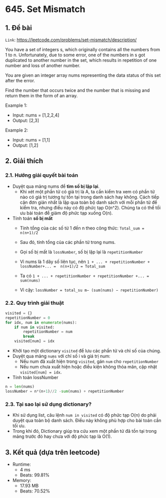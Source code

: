 # 645. Set Mismatch
## 1. Đề bài
`Link`: https://leetcode.com/problems/set-mismatch/description/

You have a set of integers s, which originally contains all the numbers from 1 to n. Unfortunately, due to some error, one of the numbers in s got duplicated to another number in the set, which results in repetition of one number and loss of another number.

You are given an integer array nums representing the data status of this set after the error.

Find the number that occurs twice and the number that is missing and return them in the form of an array.

Example 1:
- Input: nums = [1,2,2,4]
- Output: [2,3]

Example 2:
- Input: nums = [1,1]
- Output: [1,2]
## 2. Giải thích    
### 2.1. Hướng giải quyết bài toán
- Duyệt qua mảng nums để **tìm số bị lặp lại**.
    + Khi xét một phần tử có giá trị là A, ta cần kiểm tra xem có phần tử nào có giá trị tương tự tồn tại trong danh sách hay không. Cách tiếp cận đơn giản nhất là lặp qua toàn bộ danh sách với mỗi phần tử để kiểm tra, nhưng điều này có độ phức tạp O(n^2). Chúng ta có thể tối ưu bài toán để giảm độ phức tạp xuống O(n).
- Tính toán **số bị mất**
    + Tính tổng của các số từ 1 đến n theo công thức: `Total_sum = n(n+1)/2`
    + Sau đó, tính tổng của các phần tử trong nums.

    + Gọi số bị mất là `lossNumber`, số bị lặp lại là `repetitionNumber`
    + Vì nums là 1 dãy số liên tục, nên `1 + ... + repetitionNumber + lossNumber+... =  n(n+1)/2 = Total_sum`
    + Ta có `1 + ... + repetitionNumber + repetitionNumber +... =  sum(nums)`
    + Vì cậy: `lossNumber = total_su m− (sum(nums) − repetitionNumber)`
### 2.2. Quy trình giải thuật
```python
visited = {}
repetitionNumber = 0 
for idx, num in enumerate(nums):
    if num in visited:
        repetitionNumber = num
        break            
    visited[num] = idx
```
- Khởi tạo một dictionary `visited` để lưu các phần tử và chỉ số của chúng.
- Duyệt qua mảng `nums` với chỉ số i và giá trị num:
    + Nếu num đã xuất hiện trong `visited`, gán `num` cho `repetitionNumber`
    + Nếu num chưa xuất hiện hoặc điều kiện không thỏa mãn, cập nhật `visited[num] = idx`.
- Tính toán lossNumber 
```python
n = len(nums)
lossNumber = n*(n+1)//2 -sum(nums) + repetitionNumber
```
### 2.3. Tại sao lại sử dụng dictionary?
- Khi sử dụng list, câu lệnh ```num in visited``` có độ phức tạp O(n) do phải duyệt qua toàn bộ danh sách. Điều này không phù hợp cho bài toán cần tối ưu.
- Trong khi đó, Dictionary giúp tra cứu xem một phần tử đã tồn tại trong mảng trước đó hay chưa với độ phức tạp là O(1).



## 3. Kết quả (dựa trên leetcode)
- Runtime:
    + 4 ms
    + Beats: 99.81%
- Memory:
    + 17.93 MB
    + Beats: 70.52%